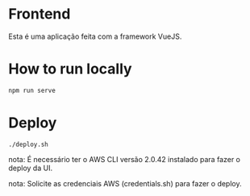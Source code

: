 # Frontend

Esta é uma aplicação feita com a framework VueJS.

# How to run locally

```bash
npm run serve
```

# Deploy
```
./deploy.sh
```

nota: É necessário ter o AWS CLI versão 2.0.42 instalado para fazer o deploy da UI.

nota: Solicite as credenciais AWS (credentials.sh) para fazer o deploy.
